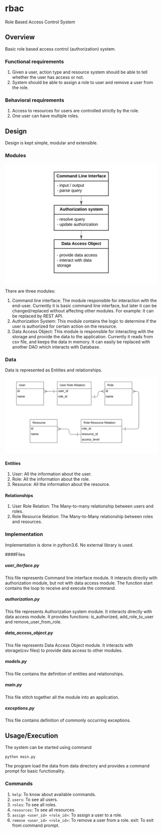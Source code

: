 # rbac
Role Based Access Control System

## Overview
Basic role based access control (authorization) system.

### Functional requirements
1. Given a user, action type and resource system should be able to tell whether the user has access or not.
2. System should be able to assign a role to user and remove a user from the role.

### Behavioral requirements
1. Access to resources for users are controlled strictly by the role.
2. One user can have multiple roles.

## Design
Design is kept simple, modular and extensible.

### Modules

![Alt text](modules.png)

There are three modules:
1. Command line interface: The module responsible for interaction with the end-user. Currently it is basic command line interface, but later it can be changed/replaced without affecting other modules. For example: it can be replaced by REST API.
2. Authorization System: This module contains the logic to determine if the user is authorized for certain action on the resource.
3. Data Access Object: This module is responsible for interacting with the storage and provide the data to the application. Currently it reads from csv file, and keeps the data in memory. It can easily be replaced with another DAO which interacts with Database.

### Data
Data is represented as Entities and relationships.

![Alt text](re-diagram.png)

#### Entities
1. User: All the information about the user.
2. Role: All the information about the role.
3. Resource: All the information about the resource.

#### Relationships
1. User Role Relation: The Many-to-many relationship between users and roles.
2. Role Resource Relation: The Many-to-Many relationship between roles and resources.

### Implementation
Implementation is done in python3.6. No external library is used.

####Files

##### user_iterface.py
This file represents Command line interface module. It interacts directly with authorization module, but not with data access module.
The function start contains the loop to receive and execute the command.

##### authorization.py
This file represents Authorization system module. It interacts directly with data access module.
It provides functions: is_authorized, add_role_to_user and remove_user_from_role.

##### data_access_object.py
This file represents Data Access Object module. It interacts with storage(csv files) to provide data access to other modules.

##### models.py
This file contains the definition of entities and relationships.

##### main.py
This file stitch together all the module into an application.

##### exceptions.py
This file contains definition of commonly occurring exceptions.

## Usage/Execution
The system can be started using command
```
python main.py
```
The program load the data from data directory and provides a command prompt for basic functionality.
### Commands
1. `help`: To know about available commands.
2. `users`: To see all users.
3. `roles`: To see all roles.
4. `resources`: To see all resources.
5. `assign <user_id> <role_id>`: To assign a user to a role.
6. `remove <user_id> <role_id>`: To remove a user from a role.
exit: To exit from command prompt.
